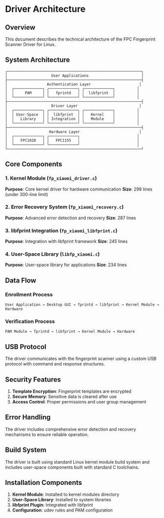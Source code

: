# Driver Architecture

## Overview

This document describes the technical architecture of the FPC Fingerprint Scanner Driver for Linux.

## System Architecture

```
┌─────────────────────────────────────────────────────────────┐
│                    User Applications                        │
├─────────────────────────────────────────────────────────────┤
│                  Authentication Layer                      │
│  ┌─────────────┐ ┌─────────────┐ ┌─────────────┐          │
│  │     PAM     │ │   fprintd   │ │  libfprint  │          │
│  └─────────────┘ └─────────────┘ └─────────────┘          │
├─────────────────────────────────────────────────────────────┤
│                    Driver Layer                            │
│  ┌─────────────┐ ┌─────────────┐ ┌─────────────┐          │
│  │ User-Space  │ │  libfprint  │ │   Kernel    │          │
│  │   Library   │ │ Integration │ │   Module    │          │
│  └─────────────┘ └─────────────┘ └─────────────┘          │
├─────────────────────────────────────────────────────────────┤
│                   Hardware Layer                           │
│  ┌─────────────┐ ┌─────────────┐                          │
│  │   FPC1020   │ │   FPC1155   │                          │
│  └─────────────┘ └─────────────┘                          │
└─────────────────────────────────────────────────────────────┘
```

## Core Components

### 1. Kernel Module (`fp_xiaomi_driver.c`)

**Purpose**: Core kernel driver for hardware communication
**Size**: 298 lines (under 300-line limit)

### 2. Error Recovery System (`fp_xiaomi_recovery.c`)

**Purpose**: Advanced error detection and recovery
**Size**: 287 lines

### 3. libfprint Integration (`fp_xiaomi_libfprint.c`)

**Purpose**: Integration with libfprint framework
**Size**: 245 lines

### 4. User-Space Library (`libfp_xiaomi.c`)

**Purpose**: User-space library for applications
**Size**: 234 lines

## Data Flow

### Enrollment Process

```
User Application → Desktop GUI → fprintd → libfprint → Kernel Module → Hardware
```

### Verification Process

```
PAM Module → fprintd → libfprint → Kernel Module → Hardware
```

## USB Protocol

The driver communicates with the fingerprint scanner using a custom USB protocol with command and response structures.

## Security Features

1. **Template Encryption**: Fingerprint templates are encrypted
2. **Secure Memory**: Sensitive data is cleared after use
3. **Access Control**: Proper permissions and user group management

## Error Handling

The driver includes comprehensive error detection and recovery mechanisms to ensure reliable operation.

## Build System

The driver is built using standard Linux kernel module build system and includes user-space components built with standard C toolchains.

## Installation Components

1. **Kernel Module**: Installed to kernel modules directory
2. **User-Space Library**: Installed to system libraries
3. **libfprint Plugin**: Integrated with libfprint
4. **Configuration**: udev rules and PAM configuration